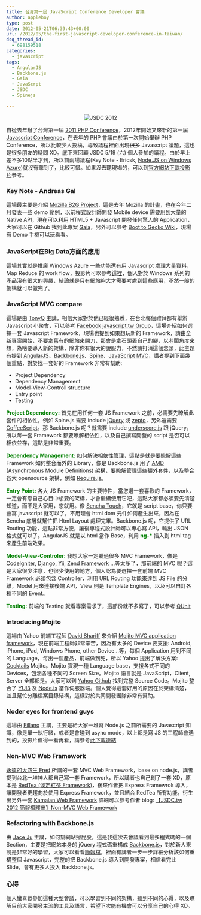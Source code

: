 ```yaml
---
title: 台灣第一屆 JavaScript Conference Developer 會議
author: appleboy
type: post
date: 2012-05-21T06:39:43+00:00
url: /2012/05/the-first-javascript-developer-conference-in-taiwan/
dsq_thread_id:
  - 698159518
categories:
  - javascript
tags:
  - AngularJS
  - Backbone.js
  - Gaia
  - JavaScrpt
  - JSDC
  - Spinejs

---
```

<div style="margin:0 auto; text-align:center">
  <img src="https://i1.wp.com/farm6.staticflickr.com/5454/7238452668_82262e37dc_o.png?w=840&#038;ssl=1" alt="JSDC 2012" data-recalc-dims="1" />
</div>

自從去年辦了台灣第一屆 [2011 PHP Conference][1]，2012年開始又來新的第一屆 [Javascript Conference][2]，在去年的 PHP 會議由於第一次開始舉辦 PHP Conference，所以比較少人投稿，導致議程裡面出現<del>很多</del> Javascript 議題，這也是很多朋友的疑問 XD。底下來回顧 JSDC 5/19 (六) 個人參加的議程。由於早上差不多10點半才到，所以前兩場議程(Key Note - Ericsk, [Node.JS on Windows Azure][3])就沒有聽到了，比較可惜。如果沒去聽現場的，可以到[官方網站下載投影片][4]參考。 <!--more-->

### Key Note - Andreas Gal

這場最主要是介紹 [Mozilla B2G Project][5]，這是去年 Mozilla 的計畫，也在今年二月發表一些 demo 範例，以前程式設計師開發 Mobile device 需要用到大量的 Native API，現在可以利用 HTML5 + Javascript 開發任何驚人的 Application，大家可以在 Github 找到此專案 [Gaia][6]，另外可以參考 [Boot to Gecko Wiki][7]，現場有 Demo 手機可以玩看看。

### JavaScript在Big Data方面的應用

這場其實就是推廣 Windows Azure 一些功能還有用 Javascript 處理大量資料，Map Reduce 的 work flow，投影片可以參考[這裡][8]，個人對於 Windows 系列的產品沒有很大的興趣，結論就是只有網站夠大才需要考慮到這些應用，不然一般的架構就可以做完了。

### JavaScript MVC compare

這場是由 [TonyQ][9] 主講，相信大家對於他已經很熟悉，在台北每個禮拜都有舉辦 Javascript 小聚會，可以參考 [Facebook javascript.tw Group][10]，這場介紹如何選擇一套 Javascript Framework，現場也提到如果想玩新的 Framework，請由全新專案開始，不要拿舊有的網站來開刀，那會是拿石頭丟自己的腳，以老闆角度來想，為啥要導入新的架構，除非你有很大的說服力，不然請打消這個念頭，此主題有提到 [AngularJS][11]、[Backbone.js][12]、[Spine][13]、[JavaScript MVC][14]，講者提到下面幾個重點，對於找一套好的 Framework 非常有幫助:

  * Project Dependency
  * Dependency Management
  * Model-View-Controll structure
  * Entry point
  * Testing

<span style="color:green"><strong>Project Dependency:</strong></span> 首先在用任何一套 JS Framework 之前，必需要先瞭解此套件的相依性，例如 Spine.js 需要 include [jQuery][15] 或 [zepto][16]，另外還需要 [CoffeeScript][17]。那 Backbone.js 呢？就需要 include [underscore.js][18] 跟 jQuery，所以每一套 Framework 都要瞭解相依性，以及自己撰寫開發的 script 是否可以相依並存，這點是非常重要。

<span style="color:green"><strong>Dependency Management:</strong></span> 如何解決相依性管理，這點是就是要瞭解這些 Framework 如何整合而外的 Library，像是 Backbone.js 用了 [AMD][19] (Asynchronous Module Definitions) 架構，要瞭解管理這些額外套件，以及整合各大 opensource 架構，例如 [Require.js][20]。

<span style="color:green"><strong>Entry Point:</strong></span> 各大 JS Framework 的主要特性，當您選一套喜歡的 Framework，一定會有您自己心目中想要的架構，才會繼續使用它吧，這點大家都必須要先清楚知道，而不是大家用，您就用。像 [Sencha Touch][21]，它就是 script base，你只要會寫 javascript 就可以了，不用理會 html dom 元件如何產生出來，因為在 Sencha 底層就幫忙把 Html Layout 處理完畢。Backbone.js 呢，它提供了 URL Routing 功能，這點非常方便，讓後專程式設計師可以專心寫 API，輸出 JSON 格式就可以了。AngularJS 就是以 html 當作 Base，利用 **<span style="color:green">ng-*</span>** 插入到 html tag 來產生前端效果。

<span style="color:green"><strong>Model-View-Controler:</strong></span> 我想大家一定聽過很多 MVC Framework，像是 [CodeIgniter][22], [Django][23], [Yii][24], [Zend Framework][25] …等太多了，那前端的 MVC 呢？這是大家很少注意，也很少使用的地方，個人認為要選擇一套前端 MVC Framework 必須包含 Controller，利用 URL Routing 功能來達到 JS File 的分離，Model 用來連接後端 API，View 則是 Template Engines，以及可以自訂各種不同的 Event。

<span style="color:green"><strong>Testing:</strong></span> 前端的 Testing 就看專案需求了，這部份就不多寫了，可以參考 [QUnit][26]

### Introducing Mojito

這場由 Yahoo 前端工程師 [David Shariff][27] 來介紹 [Mojito MVC application framework][28]，現在前端工程師非常辛苦，因為有太多的 Device 要支援: Android, iPhone, iPad, Windows Phone, other Device…等，每個 Application 用到不同的 Language，每出一個產品，前端做到死，所以 Yahoo 提出了解決方案: [Cocktails][29] Mojito。Mojito 實現一種 Language base，支援各式不同的 Devices，包涵各種不同的 Screen Size。Mojito 語言就是 JavaScript，Client, Server 全部都是。大家可以到 [Yahoo Github][30] 找到完整 Source Code。Mojito 整合了 [YUI3][31] 及 [Node.js][32] 當作伺服器端。個人覺得這套好用的原因在於架構清楚，並且幫忙分離檔案目錄結構，這樣對於共同開發團隊非常有幫助。

### Noder eyes for frontend guys

這場由 [Fillano][33] 主講，主要是給大家一堆寫 Node.js 之前所需要的 Javascript 知識，像是單一執行緒，或者是會碰到 async mode，以上都是寫 JS 的工程師會遇到的，投影片值得一看再看，請參考[此下載連結][34]

### Non-MVC Web Framework

[永遠的大四生 Fred][35] 所講的一套 MVC Web Framework，base on node.js，講者提到台北一堆神人都自己寫一套[][36] Framework，所以講者也自己創了一套 XD，原本是 [RedTea (淡定紅茶 Framework)][37]，後來作者把 Express Framewrok 導入，讓開發者更趨向於使用 Express Framework，並且結合 RedTea 所有功能，衍生出另外一套 [Kamalan Web Framework][38] 詳細可以參考作者 blog: [【JSDC.tw 2012 簡報檔釋出】Non-MVC Web Framework][36]

### Refactoring with Backbone.js

由 [Jace Ju][39] 主講，如何幫網站擦屁股，這是我這次去會議看到最多程式碼的一個 Section，主要是把網站本身的 jQuery 程式碼重構成 [Backbone.js][12]，對於新人來說是非常好的學習，大家可以看看[簡報檔][40]，裡面有講者一步一步詳細分析該如何重構整個 Javascript，完整的把 Backbone.js 導入到開發專案，相信看完此 Slide，會有更多人投入 Backbone.js。

### 心得

個人蠻喜歡參加這種大型會議，可以學習到不同的架構，聽到不同的心得，以及瞭解目前大家開發主流的工具及語言，希望下次能有機會可以分享自己的心得 XD。

 [1]: http://phpconf.tw/2011
 [2]: http://jsdc.tw/2012/
 [3]: http://jsdc.tw/2012/sliders/NodeJSOnWindowsAzure.pptx
 [4]: http://jsdc.tw/2012/Sessions
 [5]: http://www.mozilla.org/en-US/b2g/
 [6]: https://github.com/andreasgal/gaia
 [7]: https://developer.mozilla.org/en/Mozilla/Boot_to_Gecko
 [8]: https://skydrive.live.com/?cid=27a3bf26ba2e285e&resid=27A3BF26BA2E285E!474&id=27A3BF26BA2E285E%21474
 [9]: http://www.plurk.com/tonyq
 [10]: https://www.facebook.com/groups/javascript.tw/
 [11]: http://angularjs.org/
 [12]: http://documentcloud.github.com/backbone/
 [13]: http://spinejs.com/
 [14]: http://javascriptmvc.com/
 [15]: http://jQuery.com
 [16]: http://zeptojs.com/
 [17]: http://coffeescript.org/
 [18]: http://underscorejs.org/
 [19]: https://github.com/amdjs/amdjs-api/wiki/AMD
 [20]: http://requirejs.org/
 [21]: http://www.sencha.com/products/touch/
 [22]: http://www.codeigniter.org.tw/
 [23]: https://www.djangoproject.com/
 [24]: http://www.yiiframework.com/
 [25]: http://framework.zend.com/
 [26]: http://docs.jquery.com/QUnit
 [27]: http://www.davidshariff.com/
 [28]: http://developer.yahoo.com/cocktails/mojito/
 [29]: http://developer.yahoo.com/blogs/ydn/posts/2011/11/yahoo-announces-cocktails-%E2%80%93-shaken-not-stirred/
 [30]: https://github.com/yahoo/mojito/
 [31]: http://yuilibrary.com/projects/yui3/
 [32]: http://nodejs.org/
 [33]: http://fillano.blog.ithome.com.tw/
 [34]: https://docs.google.com/presentation/d/1C17qEZdFJTyXnl_diWjShQldb8Kx4AH4wd9TG0lyohM/edit#slide=id.p
 [35]: http://fred-zone.blogspot.com
 [36]: http://fred-zone.blogspot.com/2012/05/jsdctw-2012-non-mvc-web-framework.html
 [37]: https://github.com/cfsghost/redtea
 [38]: https://github.com/cfsghost/Kamalan
 [39]: http://www.jaceju.net/
 [40]: https://speakerdeck.com/u/jaceju/p/refactoring-with-backbonejs